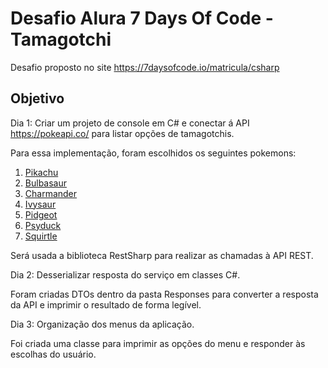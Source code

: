 # Desafio Alura 7 Days Of Code - Tamagotchi

Desafio proposto no site https://7daysofcode.io/matricula/csharp

## Objetivo

Dia 1: Criar um projeto de console em C# e conectar á API https://pokeapi.co/ para listar opções de tamagotchis.

Para essa implementação, foram escolhidos os seguintes pokemons:

1. [Pikachu](https://pokeapi.co/api/v2/pokemon/25/)
2. [Bulbasaur](https://pokeapi.co/api/v2/pokemon/1/)
3. [Charmander](https://pokeapi.co/api/v2/pokemon/4/)
4. [Ivysaur](https://pokeapi.co/api/v2/pokemon/2/)
5. [Pidgeot](https://pokeapi.co/api/v2/pokemon/18/)
6. [Psyduck](https://pokeapi.co/api/v2/pokemon/54/)
7. [Squirtle](https://pokeapi.co/api/v2/pokemon/7/)

Será usada a biblioteca RestSharp para realizar as chamadas à API REST.

Dia 2: Desserializar resposta do serviço em classes C#.

Foram criadas DTOs dentro da pasta Responses para converter a resposta da API e imprimir o resultado de forma legível.


Dia 3: Organização dos menus da aplicação.

Foi criada uma classe para imprimir as opções do menu e responder às escolhas do usuário.